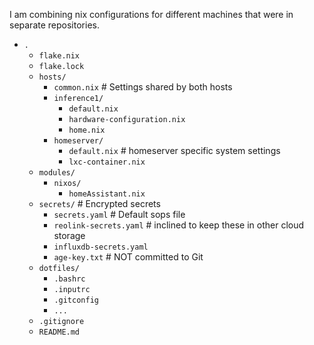 I am combining nix configurations for different machines that were in separate repositories.

*   `.`
    *   `flake.nix`
    *   `flake.lock`
    *   `hosts/`
        *   `common.nix` # Settings shared by both hosts
        *   `inference1/`
            *   `default.nix`
            *   `hardware-configuration.nix`
            *   `home.nix`
        *   `homeserver/`
            *   `default.nix` # homeserver specific system settings
            *   `lxc-container.nix`
    *   `modules/`
        *   `nixos/`
            *   `homeAssistant.nix`
    *   `secrets/` # Encrypted secrets
        *   `secrets.yaml` # Default sops file
        *   `reolink-secrets.yaml` # inclined to keep these in other cloud storage
        *   `influxdb-secrets.yaml`
        *   `age-key.txt` # NOT committed to Git
    *   `dotfiles/`
        *   `.bashrc`
        *   `.inputrc`
        *   `.gitconfig`
        *   `...`
    *   `.gitignore`
    *   `README.md`
